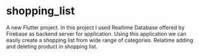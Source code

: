 # shopping_list

A new Flutter project.
In this project I used Realtime Database offered by Firebase as backend server for application.
Using this application we can easily create a shopping list from wide range of categories.
Relatime adding and deleting product in shopping list.

